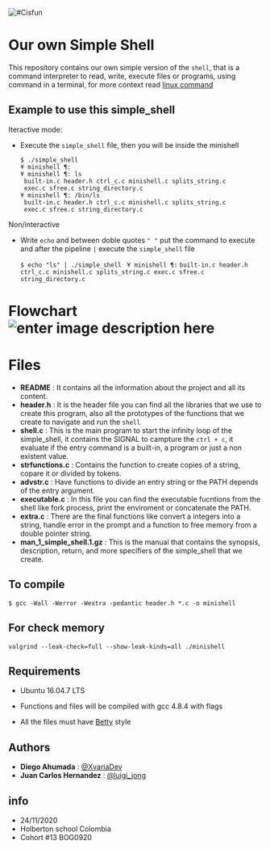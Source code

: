 ![#Cisfun](https://www.flaticon.com/svg/static/icons/svg/2092/2092440.svg)
#  Our own Simple Shell

This repository contains our own simple version of the `shell`, that is a command interpreter to read, write, execute files or programs, using command in a terminal, for more context read [linux command](https://linuxcommand.org/lc3_lts0010.php)

##  Example to use this simple_shell

Iteractive mode:
 - Execute the `simple_shell` file, then you will be inside the minishell

       $ ./simple_shell
       ¥ minishell ¶:
       ¥ minishell ¶: ls
        built-in.c header.h ctrl_c.c minishell.c splits_string.c
        exec.c sfree.c string_directory.c 
       ¥ minishell ¶: /bin/ls
        built-in.c header.h ctrl_c.c minishell.c splits_string.c
        exec.c sfree.c string_directory.c 

Non/interactive
 - Write `echo` and between doble quotes `" "` put the command to execute and after the pipeline `|` execute the `simple_shell` file

    `$ echo "ls" | ./simple_shell` 
   ` ¥ minishell ¶:`
`built-in.c header.h ctrl_c.c minishell.c splits_string.c
exec.c sfree.c string_directory.c`

# Flowchart![enter image description here](https://media.discordapp.net/attachments/763229811731857418/781374324832469012/Diagrama_de_flujo_shell-01.png?width=566&height=475)


 

# Files

 - **README** : It contains all the information about the project and
   all its content. 
 - **header.h** : It is the header file you can find all the libraries that we use to create this program, also all the prototypes of the functions that we create to navigate and run the `shell`
 - **shell.c** : This is the main program to start the infinity loop of the simple_shell, it contains the SIGNAL to campture the `ctrl + c`, it evaluate if the entry command is a built-in, a program or just a non existent value.
 - **strfunctions.c** : Contains the function to create copies of a string, copare it or divided by tokens.
 - **advstr.c** : Have functions to divide an entry string or the PATH depends of the entry argument.
 - **executable.c** : In this file you can find the executable fucntions from the shell like fork process, print the enviroment or concatenate the PATH.
 -  **extra.c** : There are the final functions like convert a integers into a string, handle error in the prompt and a function to free memory from a double pointer string.
 - **man_1_simple_shell.1.gz** : This is the manual that contains the synopsis, description, return, and more  specifiers of the simple_shell that we create.


##  To compile

    $ gcc -Wall -Werror -Wextra -pedantic header.h *.c -o minishell

## For check memory

    valgrind --leak-check=full --show-leak-kinds=all ./minishell

##  Requirements

 - Ubuntu 16.04.7 LTS
 - Functions and files will be compiled with gcc 4.8.4
   with flags 
   
 - All the files must have [Betty](https://github.com/holbertonschool/Betty/wiki) style


## Authors
 
  - **Diego Ahumada** : [@XvariaDev](https://twitter.com/XvariaDev)
 - **Juan Carlos Hernandez** : [@luigi_jong](https://twitter.com/luigi_jong)

##  info

 - 24/11/2020 
 - Holberton school Colombia 
 - Cohort #13 BOG0920
